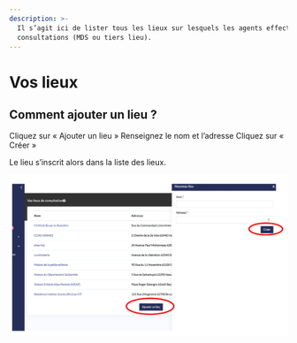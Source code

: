 ```yaml
---
description: >-
  Il s’agit ici de lister tous les lieux sur lesquels les agents effectuent des
  consultations (MDS ou tiers lieu).
---
```


# Vos lieux

## Comment ajouter un lieu ?

Cliquez sur « Ajouter un lieu » Renseignez le nom et l’adresse Cliquez sur « Créer »

Le lieu s’inscrit alors dans la liste des lieux.

![](../../../.gitbook/assets/screenshot_2020-11-24_at_16.15.51.png)

## 

